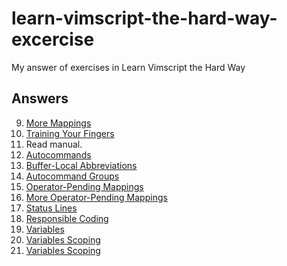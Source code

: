 # learn-vimscript-the-hard-way-excercise

My answer of exercises in Learn Vimscript the Hard Way

## Answers

9.  [More Mappings](answers/e09.md)
10. [Training Your Fingers](answers/e10.md)
11. Read manual.
12. [Autocommands](answers/e12.md)
13. [Buffer-Local Abbreviations](answers/e13.md)
14. [Autocommand Groups](answers/e14.md)
15. [Operator-Pending Mappings](answers/e15.md)
16. [More Operator-Pending Mappings](answers/e16.md)
17. [Status Lines](answers/e17.md)
18. [Responsible Coding](answers/e18.md)
19. [Variables](answers/e19.md)
20. [Variables Scoping](answers/e20.md)
21. [Variables Scoping](answers/e21.md)
